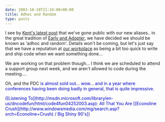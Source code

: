 ```yaml
---
date: 2003-10-10T21:24:00+00:00
title: Adhoc and Random
type: posts
---
```

I see by [Kent's latest post](http://weblogs.asp.net/ksharkey/posts/31496.aspx) that we've gone public with our new aliases.. in the great tradition of [Early and Adopter](http://radio.weblogs.com/0117167/), we have decided we should be known as &#8216;adhoc and random'. Details won't be coming, but let's just say that we have a reputation at [our workplace](http://msdn.microsoft.com) as being a bit too quick to write and ship code when we want something done...

We are working on that problem though... I think we are scheduled to attend a support group next week, and we aren't allowed to code during the meeting....

Oh, and the PDC <font color="#0000ff">is almost sold out... wow... and in a year where conferences having been doing badly in general, that is quite impressive.

<div class="media">
  ([Listening To](http://msdn.microsoft.com/library/en-us/dncodefun/html/code4fun04252003.asp): All That You Are [[Econoline Crush](http://www.windowsmedia.com/mg/search.asp?srch=Econoline+Crush) / Big Shiny 90's])
</div>
